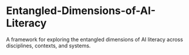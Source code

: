 # Entangled-Dimensions-of-AI-Literacy
A framework for exploring the entangled dimensions of AI literacy across disciplines, contexts, and systems.
